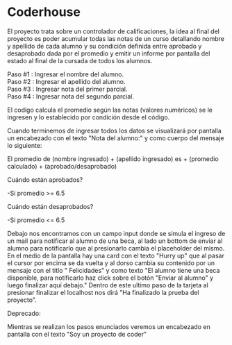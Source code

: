 # Coderhouse

El proyecto trata sobre un controlador de calificaciones, la idea al final del proyecto es poder acumular todas las notas de un curso detallando nombre y apellido de cada alumno y su condición definida entre aprobado y desaprobado dada por el promedio y emitir un informe por pantalla del estado al final de la cursada de todos los alumnos.



Paso #1 : Ingresar el nombre del alumno.  
Paso #2 : Ingresar el apellido del alumno.  
Paso #3 : Ingresar nota del primer parcial.  
Paso #4 : Ingresar nota del segundo parcial.  


El codigo calcula el promedio según las notas (valores numéricos) se le ingresen y lo establecido por condición desde el código.


Cuando terminemos de ingresar todos los datos se visualizará por pantalla un encabezado con el texto "Nota del alumno:" y como cuerpo del mensaje lo siguiente:

El promedio de (nombre ingresado) + (apellido ingresado) es + (promedio calculado) + (aprobado/desaprobado)

Cuándo están aprobados?

-Si promedio >= 6.5

Cuándo están desaprobados?

-Si promedio <= 6.5


Debajo nos encontramos con un campo input donde se simula el ingreso de un mail para notificar al alumno de una beca, al lado un bottom de enviar al alumno para notificarlo que al presionarlo cambia el placeholder del mismo.
En el medio de la pantalla hay una card con el texto "Hurry up" que al pasar el cursor por encima se da vuelta y al dorso cambia su contenido por un mensaje con el titlo " Felicidades" y como texto "El alumno tiene una beca disponible, para notificarlo haz click sobre el botón "Enviar al alumno" y luego finalizar aquí debajo."
Dentro de este ultimo paso de la tarjeta al presionar finalizar el localhost nos dirá "Ha finalizado la prueba del proyecto".





Deprecado:

Mientras se realizan los pasos enunciados veremos un encabezado en pantalla con el texto "Soy un proyecto de coder"

